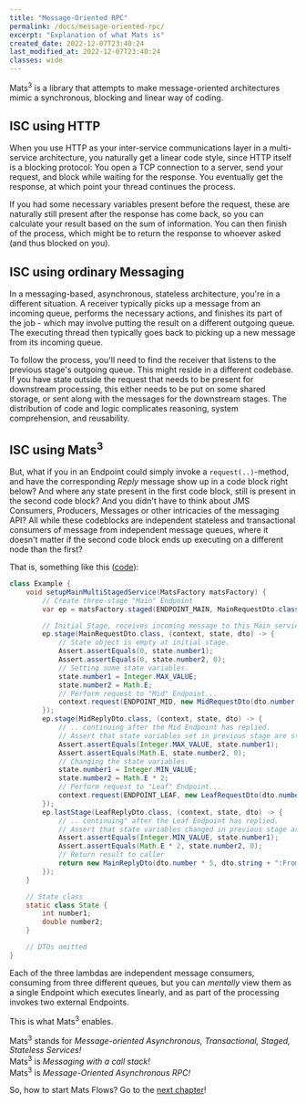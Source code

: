 ```yaml
---
title: "Message-Oriented RPC"
permalink: /docs/message-oriented-rpc/
excerpt: "Explanation of what Mats is"
created_date: 2022-12-07T23:40:24
last_modified_at: 2022-12-07T23:40:24
classes: wide
---
```



Mats<sup>3</sup> is a library that attempts to make message-oriented architectures mimic a synchronous, blocking and
linear way of coding.

## ISC using HTTP

When you use HTTP as your inter-service communications layer in a multi-service architecture, you naturally get a linear
code style, since HTTP itself is a blocking protocol: You open a TCP connection to a server, send your request, and
block while waiting for the response. You eventually get the response, at which point your thread continues the process.

If you had some necessary variables present before the request, these are naturally still present after the response has
come back, so you can calculate your result based on the sum of information. You can then finish of the process, which
might be to return the response to whoever asked (and thus blocked on you).

## ISC using ordinary Messaging

In a messaging-based, asynchronous, stateless architecture, you're in a different situation. A receiver typically picks
up a message from an incoming queue, performs the necessary actions, and finishes its part of the job - which may
involve putting the result on a different outgoing queue. The executing thread then typically goes back to picking up a
new message from its incoming queue.

To follow the process, you'll need to find the receiver that listens to the previous stage's outgoing queue. This might
reside in a different codebase. If you have state outside the request that needs to be present for downstream
processing, this either needs to be put on some shared storage, or sent along with the messages for the downstream
stages. The distribution of code and logic complicates reasoning, system comprehension, and reusability.

## ISC using Mats<sup>3</sup>

But, what if you in an Endpoint could simply invoke a `request(..)`-method, and have the corresponding
_Reply_ message show up in a code block right below? And where any state present in the first code block, still is
present in the second code block? And you didn't have to think about JMS Consumers, Producers, Messages or other
intricacies of the messaging API? All while these codeblocks are independent stateless and transactional consumers of
message from independent message queues, where it doesn't matter if the second code block ends up executing on a
different node than the first?

That is, something like
this (<a href="https://github.com/centiservice/mats3/blob/main/mats-api-test/src/test/java/io/mats3/api_test/basics/Test_MultiLevelMultiStage.java">code</a>):

```java
class Example {
    void setupMainMultiStagedService(MatsFactory matsFactory) {
        // Create three-stage "Main" Endpoint
        var ep = matsFactory.staged(ENDPOINT_MAIN, MainRequestDto.class, State.class);

        // Initial Stage, receives incoming message to this Main service
        ep.stage(MainRequestDto.class, (context, state, dto) -> {
            // State object is empty at initial stage.
            Assert.assertEquals(0, state.number1);
            Assert.assertEquals(0, state.number2, 0);
            // Setting some state variables.
            state.number1 = Integer.MAX_VALUE;
            state.number2 = Math.E;
            // Perform request to "Mid" Endpoint...
            context.request(ENDPOINT_MID, new MidRequestDto(dto.number, dto.string));
        });
        ep.stage(MidReplyDto.class, (context, state, dto) -> {
            // .. continuing after the Mid Endpoint has replied.
            // Assert that state variables set in previous stage are still with us.
            Assert.assertEquals(Integer.MAX_VALUE, state.number1);
            Assert.assertEquals(Math.E, state.number2, 0);
            // Changing the state variables.
            state.number1 = Integer.MIN_VALUE;
            state.number2 = Math.E * 2;
            // Perform request to "Leaf" Endpoint...
            context.request(ENDPOINT_LEAF, new LeafRequestDto(dto.number, dto.string));
        });
        ep.lastStage(LeafReplyDto.class, (context, state, dto) -> {
            // .. continuing" after the Leaf Endpoint has replied.
            // Assert that state variables changed in previous stage are still with us.
            Assert.assertEquals(Integer.MIN_VALUE, state.number1);
            Assert.assertEquals(Math.E * 2, state.number2, 0);
            // Return result to caller
            return new MainReplyDto(dto.number * 5, dto.string + ":FromMainService");
        });
    }

    // State class
    static class State {
        int number1;
        double number2;
    }

    // DTOs omitted
}
```

Each of the three lambdas are independent message consumers, consuming from three different queues, but you can 
_mentally_ view them as a single Endpoint which executes linearly, and as part of the processing invokes two external
Endpoints.

This is what Mats<sup>3</sup> enables.

Mats<sup>3</sup> stands for _Message-oriented Asynchronous, Transactional, Staged, Stateless Services!_  
Mats<sup>3</sup> is _Messaging with a call stack!_  
Mats<sup>3</sup> is _Message-Oriented Asynchronous RPC!_

So, how to start Mats Flows? Go to the [next chapter](/docs/mats-flow-initiation)!